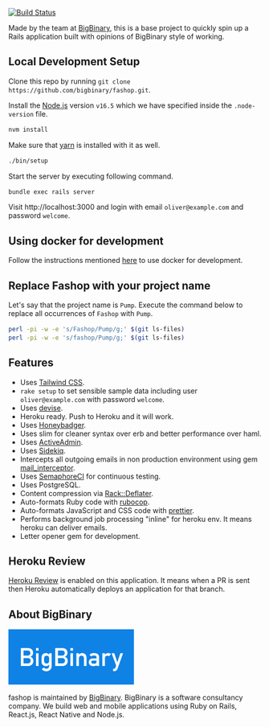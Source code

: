 [![Build Status](https://bigbinary.semaphoreci.com/badges/fashop/branches/master.svg?style=shields)](https://bigbinary.semaphoreci.com/projects/fashop)

Made by the team at [BigBinary](https://bigbinary.com), this is a base project to quickly spin up a
Rails application built with opinions of BigBinary style of working.

## Local Development Setup

Clone this repo by running `git clone https://github.com/bigbinary/fashop.git`.

Install the [Node.js](https://nodejs.org) version `v16.5` which we have specified inside the `.node-version` file.

```bash
nvm install
```

Make sure that [yarn](https://yarnpkg.com) is installed with it as well.

```bash
./bin/setup
```

Start the server by executing following command.

```bash
bundle exec rails server
```

Visit http://localhost:3000 and login with email `oliver@example.com` and password `welcome`.


## Using docker for development

Follow the instructions mentioned [here](https://github.com/bigbinary/fashop/blob/master/docs/using_docker.md) to use docker for development.

## Replace Fashop with your project name

Let's say that the project name is `Pump`. Execute the command below to
replace all occurrences of `Fashop` with `Pump`.

```bash
perl -pi -w -e 's/Fashop/Pump/g;' $(git ls-files)
perl -pi -w -e 's/fashop/Pump/g;' $(git ls-files)
```

## Features

- Uses [Tailwind CSS](https://tailwindcss.com).
- `rake setup` to set sensible sample data including user `oliver@example.com` with password `welcome`.
- Uses [devise](https://github.com/plataformatec/devise).
- Heroku ready. Push to Heroku and it will work.
- Uses [Honeybadger](https://www.honeybadger.io/).
- Uses slim for cleaner syntax over erb and better performance over haml.
- Uses [ActiveAdmin](http://activeadmin.info).
- Uses [Sidekiq](https://github.com/mperham/sidekiq).
- Intercepts all outgoing emails in non production environment using gem [mail_interceptor](https://github.com/bigbinary/mail_interceptor).
- Uses [SemaphoreCI](https://semaphoreci.com/) for continuous testing.
- Uses PostgreSQL.
- Content compression via [Rack::Deflater](https://github.com/rack/rack/blob/master/lib/rack/deflater.rb).
- Auto-formats Ruby code with [rubocop](https://github.com/bbatsov/rubocop).
- Auto-formats JavaScript and CSS code with [prettier](https://github.com/prettier/prettier).
- Performs background job processing "inline" for heroku env. It means heroku can deliver emails.
- Letter opener gem for development.

## Heroku Review

[Heroku Review](https://devcenter.heroku.com/articles/github-integration-review-apps)
is enabled on this application. It means when a PR is sent then Heroku
automatically deploys an application for that branch.

## About BigBinary

![BigBinary](https://raw.githubusercontent.com/bigbinary/bigbinary-assets/press-assets/PNG/logo-light-solid-small.png?raw=true)

fashop is maintained by [BigBinary](https://www.BigBinary.com). BigBinary is a software consultancy company. We build web and mobile applications using Ruby on Rails, React.js, React Native and Node.js.
